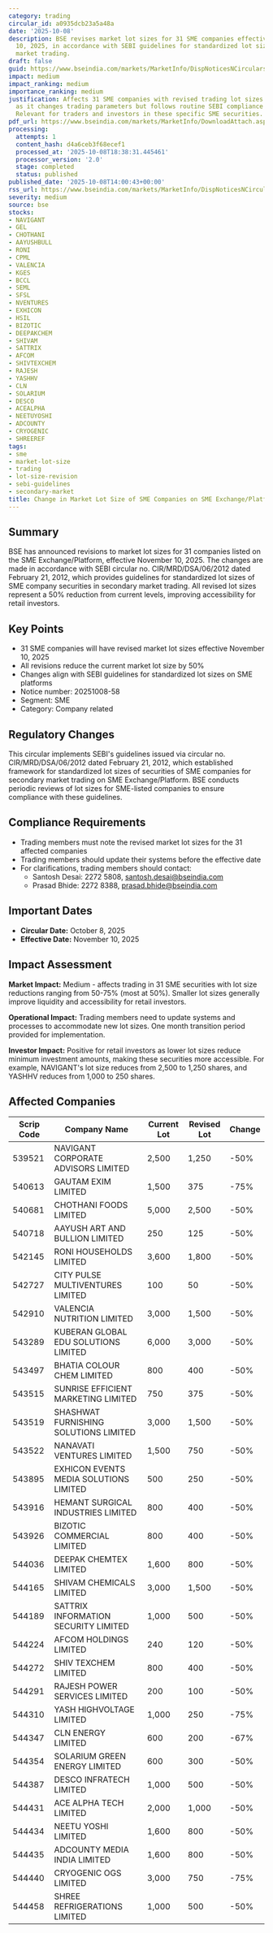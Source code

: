 ```yaml
---
category: trading
circular_id: a0935dcb23a5a48a
date: '2025-10-08'
description: BSE revises market lot sizes for 31 SME companies effective November
  10, 2025, in accordance with SEBI guidelines for standardized lot sizes in secondary
  market trading.
draft: false
guid: https://www.bseindia.com/markets/MarketInfo/DispNoticesNCirculars.aspx?Noticeid={F2C966B3-AF44-448A-A536-D426ABD2AADA}&noticeno=20251008-58&dt=10/08/2025&icount=58&totcount=67&flag=0
impact: medium
impact_ranking: medium
importance_ranking: medium
justification: Affects 31 SME companies with revised trading lot sizes. Medium impact
  as it changes trading parameters but follows routine SEBI compliance procedures.
  Relevant for traders and investors in these specific SME securities.
pdf_url: https://www.bseindia.com/markets/MarketInfo/DownloadAttach.aspx?id=20251008-58&attachedId=
processing:
  attempts: 1
  content_hash: d4a6ceb3f68ecef1
  processed_at: '2025-10-08T18:38:31.445461'
  processor_version: '2.0'
  stage: completed
  status: published
published_date: '2025-10-08T14:00:43+00:00'
rss_url: https://www.bseindia.com/markets/MarketInfo/DispNoticesNCirculars.aspx?Noticeid={F2C966B3-AF44-448A-A536-D426ABD2AADA}&noticeno=20251008-58&dt=10/08/2025&icount=58&totcount=67&flag=0
severity: medium
source: bse
stocks:
- NAVIGANT
- GEL
- CHOTHANI
- AAYUSHBULL
- RONI
- CPML
- VALENCIA
- KGES
- BCCL
- SEML
- SFSL
- NVENTURES
- EXHICON
- HSIL
- BIZOTIC
- DEEPAKCHEM
- SHIVAM
- SATTRIX
- AFCOM
- SHIVTEXCHEM
- RAJESH
- YASHHV
- CLN
- SOLARIUM
- DESCO
- ACEALPHA
- NEETUYOSHI
- ADCOUNTY
- CRYOGENIC
- SHREEREF
tags:
- sme
- market-lot-size
- trading
- lot-size-revision
- sebi-guidelines
- secondary-market
title: Change in Market Lot Size of SME Companies on SME Exchange/Platform
---
```


## Summary

BSE has announced revisions to market lot sizes for 31 companies listed on the SME Exchange/Platform, effective November 10, 2025. The changes are made in accordance with SEBI circular no. CIR/MRD/DSA/06/2012 dated February 21, 2012, which provides guidelines for standardized lot sizes of SME company securities in secondary market trading. All revised lot sizes represent a 50% reduction from current levels, improving accessibility for retail investors.

## Key Points

- 31 SME companies will have revised market lot sizes effective November 10, 2025
- All revisions reduce the current market lot size by 50%
- Changes align with SEBI guidelines for standardized lot sizes on SME platforms
- Notice number: 20251008-58
- Segment: SME
- Category: Company related

## Regulatory Changes

This circular implements SEBI's guidelines issued via circular no. CIR/MRD/DSA/06/2012 dated February 21, 2012, which established framework for standardized lot sizes of securities of SME companies for secondary market trading on SME Exchange/Platform. BSE conducts periodic reviews of lot sizes for SME-listed companies to ensure compliance with these guidelines.

## Compliance Requirements

- Trading members must note the revised market lot sizes for the 31 affected companies
- Trading members should update their systems before the effective date
- For clarifications, trading members should contact:
  - Santosh Desai: 2272 5808, santosh.desai@bseindia.com
  - Prasad Bhide: 2272 8388, prasad.bhide@bseindia.com

## Important Dates

- **Circular Date:** October 8, 2025
- **Effective Date:** November 10, 2025

## Impact Assessment

**Market Impact:** Medium - affects trading in 31 SME securities with lot size reductions ranging from 50-75% (most at 50%). Smaller lot sizes generally improve liquidity and accessibility for retail investors.

**Operational Impact:** Trading members need to update systems and processes to accommodate new lot sizes. One month transition period provided for implementation.

**Investor Impact:** Positive for retail investors as lower lot sizes reduce minimum investment amounts, making these securities more accessible. For example, NAVIGANT's lot size reduces from 2,500 to 1,250 shares, and YASHHV reduces from 1,000 to 250 shares.

## Affected Companies

| Scrip Code | Company Name | Current Lot | Revised Lot | Change |
|------------|--------------|-------------|-------------|--------|
| 539521 | NAVIGANT CORPORATE ADVISORS LIMITED | 2,500 | 1,250 | -50% |
| 540613 | GAUTAM EXIM LIMITED | 1,500 | 375 | -75% |
| 540681 | CHOTHANI FOODS LIMITED | 5,000 | 2,500 | -50% |
| 540718 | AAYUSH ART AND BULLION LIMITED | 250 | 125 | -50% |
| 542145 | RONI HOUSEHOLDS LIMITED | 3,600 | 1,800 | -50% |
| 542727 | CITY PULSE MULTIVENTURES LIMITED | 100 | 50 | -50% |
| 542910 | VALENCIA NUTRITION LIMITED | 3,000 | 1,500 | -50% |
| 543289 | KUBERAN GLOBAL EDU SOLUTIONS LIMITED | 6,000 | 3,000 | -50% |
| 543497 | BHATIA COLOUR CHEM LIMITED | 800 | 400 | -50% |
| 543515 | SUNRISE EFFICIENT MARKETING LIMITED | 750 | 375 | -50% |
| 543519 | SHASHWAT FURNISHING SOLUTIONS LIMITED | 3,000 | 1,500 | -50% |
| 543522 | NANAVATI VENTURES LIMITED | 1,500 | 750 | -50% |
| 543895 | EXHICON EVENTS MEDIA SOLUTIONS LIMITED | 500 | 250 | -50% |
| 543916 | HEMANT SURGICAL INDUSTRIES LIMITED | 800 | 400 | -50% |
| 543926 | BIZOTIC COMMERCIAL LIMITED | 800 | 400 | -50% |
| 544036 | DEEPAK CHEMTEX LIMITED | 1,600 | 800 | -50% |
| 544165 | SHIVAM CHEMICALS LIMITED | 3,000 | 1,500 | -50% |
| 544189 | SATTRIX INFORMATION SECURITY LIMITED | 1,000 | 500 | -50% |
| 544224 | AFCOM HOLDINGS LIMITED | 240 | 120 | -50% |
| 544272 | SHIV TEXCHEM LIMITED | 800 | 400 | -50% |
| 544291 | RAJESH POWER SERVICES LIMITED | 200 | 100 | -50% |
| 544310 | YASH HIGHVOLTAGE LIMITED | 1,000 | 250 | -75% |
| 544347 | CLN ENERGY LIMITED | 600 | 200 | -67% |
| 544354 | SOLARIUM GREEN ENERGY LIMITED | 600 | 300 | -50% |
| 544387 | DESCO INFRATECH LIMITED | 1,000 | 500 | -50% |
| 544431 | ACE ALPHA TECH LIMITED | 2,000 | 1,000 | -50% |
| 544434 | NEETU YOSHI LIMITED | 1,600 | 800 | -50% |
| 544435 | ADCOUNTY MEDIA INDIA LIMITED | 1,600 | 800 | -50% |
| 544440 | CRYOGENIC OGS LIMITED | 3,000 | 750 | -75% |
| 544458 | SHREE REFRIGERATIONS LIMITED | 1,000 | 500 | -50% |